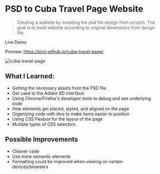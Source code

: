 # PSD to Cuba Travel Page Website

> Creating a website by installing the psd file design from scratch. The goal is to build website according to original dimensions from design file. 


Live Demo

Preview:  https://pirci.github.io/cuba-travel-page/


![cuba-travel-page](demo.gif)

## What I Learned:

- Getting the necessary assets from the PSD file.
- Get used to the Adobe XD interface.
- Using Chrome/Firefox's developer tools to debug and see underlying code
- How elements get placed, styled, and aligned on the page
- Organizing code with divs to make items easier to position
- Using CSS Flexbox for the layout of the page
- Multiple types of CSS selectors

## Possible Improvements

- Cleaner code
- Use more semantic elements
- Formatting could be improved when viewing on certain devices/browsers


